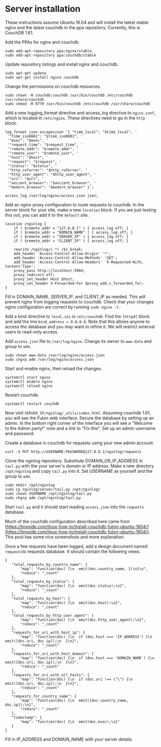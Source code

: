 # Server installation 

These instructions assume Ubuntu 16.04 and will install the latest stable nginx
and the latest couchdb in the ppa repository. Currently, this is CouchDB 1.61.

Add the PPAs for nginx and couchdb.
```
sudo add-apt-repository ppa:nginx/stable
sudo add-apt-repository ppa:couchdb/stable
```

Update repository listings and install nginx and couchdb.
```
sudo apt-get update
sudo apt-get install nginx couchdb
```

Change the permissions on couchdb resources.
```
sudo chown -R couchdb:couchdb /usr/bin/couchdb /etc/couchdb /usr/share/couchdb
sudo chmod -R 0770 /usr/bin/couchdb /etc/couchdb /usr/share/couchdb
```
Add a new logging\_format directive and access\_log directive to `nginx.conf`,
which is located in `/etc/nginx`. These directives need to go in the `http`
block.
```
log_format json escape=json '{ "time_local": "$time_local", '
 '"time_iso8601": "$time_iso8601", '
 '"msec": "$msec", '
 '"request_time": "$request_time", '
 '"remote_addr": "$remote_addr", '
 '"remote_user": "$remote_user", '
 '"host": "$host", '
 '"request": "$request", '
 '"status": "$status", '
 '"http_referrer": "$http_referrer", '
 '"http_user_agent": "$http_user_agent", '
 '"uri": "$uri", '
 '"ancient_browser": "$ancient_browser", '
 '"modern_browser": "$modern_browser" }';

access_log /var/log/nginx/access.json json;
```
Add an nginx proxy configuration to route requests to couchdb. In the server
block for your site, make a new `location` block. If you are just testing this
out, you can add it to the `default` site.
```
location /nginlog {
    if ( $remote_addr = "127.0.0.1" ) { access_log off; }
    if ( $remote_addr = "DOMAIN_NAME" ) { access_log off; }
    if ( $remote_addr = "SERVER_IP" ) { access_log off; }
    if ( $remote_addr = "CLIENT_IP" ) { access_log off; }

    rewrite /nginlog/(.*) /$1 break;
    add_header 'Access-Control-Allow-Origin' '*';
    add_header 'Access-Control-Allow-Methods' 'GET';
    add_header 'Access-Control-Allow-Headers' 'X-Requested-With, Content-Type';
    proxy_pass http://localhost:5984;
    proxy_redirect off;
    proxy_set_header Host $host;
    proxy_set_header X-Forwarded-For $proxy_add_x_forwarded_for;
}
```
Fill in DOMAIN_NAME, SERVER\_IP, and CLIENT\_IP as needed. This will prevent
nginx from logging requests to couchdb. Check that your changes nginx
configuration are correct by running `sudo nginx -t`.

Add a bind directive to `local.ini` in `/etc/couchdb`. Find the `[httpd]` block
and add the line `bind_address = 0.0.0.0`. Note that this allows anyone to
access the database and you may want to refine it. We will restrict external
users to read-only access.

Add `access.json` file to `/var/log/nginx`. Change its owner to `www-data` and
group to `adm`.
```
sudo chown www-data /var/log/nginx/access.json
sudo chgrp adm /var/log/nginx/access.json
```
Start and enable nginx, then reload the changes.
```
systemctl start nginx
systemctl enable nginx
systemctl reload nginx
```
Restart couchdb.
```
systemctl restart couchdb
```
Now visit `SERVER_IP/nginlog/_utils/index.html`. Assuming couchdb 1.61, you will
see the Futon web interface. Secure the database by setting up an admin. In the
bottom right corner of the interface you will see a "Welcome to the Admin
party!" note and a link to "Fix this". Set up an admin username and password.

Create a database in couchdb for requests using your new admin account.
```
curl -X PUT http://USERNAME:PASSWORD@127.0.0.1/nginlog/requests
```
Clone the nginlog repository. Substitute DOMAIN\_OR\_IP\_ADDRESS in `tail.py`
with the your server's domain or IP address. Make a new directory `/opt/nginlog`
and copy `tail.py` into it. Set USERNAME as yourself and the group to `adm`.
```
sudo mkdir /opt/nginlog
sudo cp nginlog/server/tail.py /opt/nginlog/
sudo chown USERNAME /opt/nginlog/tail.py
sudo chgrp adm /opt/nginlog/tail.py
```
Start `tail.py` and it should start reading `access.json` into the `requests` database.

Much of the couchdb configuration described here came from
[https://linoxide.com/linux-how-to/install-couchdb-futon-ubuntu-1604/](https://linoxide.com/linux-how-to/install-couchdb-futon-ubuntu-1604/).
This post has some nice screenshots and more explanation.

Once a few requests have been logged, add a design document named `requests`to
requests database. It should contain the following views.
```
{
   "total_requests_by_country_name": {
       "map": "function(doc) {\n  emit(doc.country_name, 1)\n}\n",
       "reduce": "_count"
   },
   "total_requests_by_status": {
       "map": "function(doc) {\n  emit(doc.status);\n}",
       "reduce": "_count"
   },
   "total_requests_by_host": {
       "map": "function(doc) {\n  emit(doc.host);\n}",
       "reduce": "_count"
   },
   "total_requests_by_http_user_agent": {
       "map": "function(doc) {\n  emit(doc.http_user_agent);\n}",
       "reduce": "_count"
   },
   "requests_for_uri_with_host_ip": {
       "map": "function(doc) {\n  if (doc.host === 'IP_ADDRESS') {\n    emit([doc.uri, doc.ip]);\n  }\n}",
       "reduce": "_count"
   },
   "requests_for_uri_with_host_domain": {
       "map": "function(doc) {\n  if (doc.host === 'DOMAIN_NAME') {\n    emit([doc.uri, doc.ip]);\n  }\n}",
       "reduce": "_count"
   },
   "requests_for_uri_with_all_hosts": {
       "map": "function(doc) {\n  if (doc.uri !== \"\") {\n    emit([doc.uri, doc.ip]);\n  }\n}",
       "reduce": "_count"
   },
   "requests_for_country_name": {
       "map": "function(doc) {\n  emit([doc.country_name, doc.ip]);\n}",
       "reduce": "_count"
   },
   "timestamp": {
       "map": "function(doc) {\n  emit(doc.msec);\n}"
   }
}
```
Fill in IP_ADDRESS and DOMAIN_NAME with your server details.

